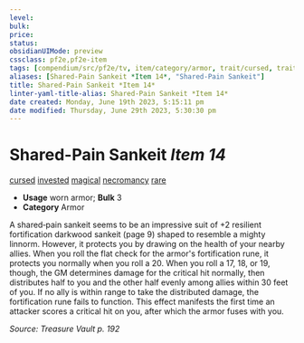 ```yaml
---
level:
bulk:
price:
status:
obsidianUIMode: preview
cssclass: pf2e,pf2e-item
tags: [compendium/src/pf2e/tv, item/category/armor, trait/cursed, trait/invested, trait/magical, trait/necromancy, trait/rare]
aliases: [Shared-Pain Sankeit *Item 14*, "Shared-Pain Sankeit"]
title: Shared-Pain Sankeit *Item 14*
linter-yaml-title-alias: Shared-Pain Sankeit *Item 14*
date created: Monday, June 19th 2023, 5:15:11 pm
date modified: Thursday, June 29th 2023, 5:30:30 pm
---
```


# Shared-Pain Sankeit *Item 14*

[cursed](rules/traits/cursed-gmg.md) [invested](rules/traits/invested.md) [magical](rules/traits/magical.md) [necromancy](rules/traits/necromancy.md) [rare](rules/traits/rare.md)  

- **Usage** worn armor; **Bulk** 3
- **Category** Armor

A shared‑pain sankeit seems to be an impressive suit of +2 resilient fortification darkwood sankeit (page 9) shaped to resemble a mighty linnorm. However, it protects you by drawing on the health of your nearby allies. When you roll the flat check for the armor's fortification rune, it protects you normally when you roll a 20. When you roll a 17, 18, or 19, though, the GM determines damage for the critical hit normally, then distributes half to you and the other half evenly among allies within 30 feet of you. If no ally is within range to take the distributed damage, the fortification rune fails to function. This effect manifests the first time an attacker scores a critical hit on you, after which the armor fuses with you.

*Source: Treasure Vault p. 192*
